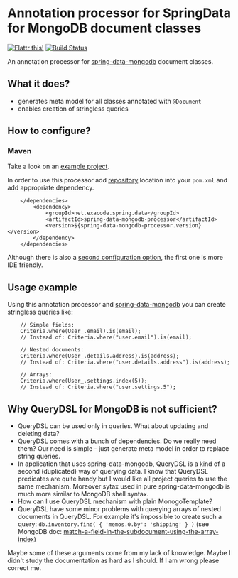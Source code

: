 Annotation processor for SpringData for MongoDB document classes
================================================================

[![Flattr this!](https://api.flattr.com/button/flattr-badge-large.png)](https://flattr.com/submit/auto?user_id=exacode&url=https://github.com/exacode/spring-data-mongodb-processor&tags=spring,spring-data,mongodb,java,code,github&category=software) 
[![Build Status](https://travis-ci.org/exacode/spring-data-mongodb-processor.png?branch=master)](https://travis-ci.org/exacode/spring-data-mongodb-processor)

An annotation processor for [spring-data-mongodb](http://www.springsource.org/spring-data/mongodb) document classes. 


What it does?
-------------

- generates meta model for all classes annotated with `@Document`
- enables creation of stringless queries


How to configure?
-----------------

### Maven

Take a look on an [example project](https://github.com/mendlik/spring-data-mongodb-processor/blob/master/spring-data-mongodb-processor-example/pom.xml#L61).

In order to use this processor add [repository](http://github.com/exacode/mvn-repo) location into your `pom.xml` 
and add appropriate dependency.

		</dependencies>
			<dependency>
				<groupId>net.exacode.spring.data</groupId>
				<artifactId>spring-data-mongodb-processor</artifactId>
				<version>${spring-data-mongodb-processor.version}</version>
			</dependency>
		</dependencies>


Although there is also a [second configuration option](https://github.com/mendlik/spring-data-mongodb-processor/blob/master/spring-data-mongodb-processor-example/pom2.xml#L89), the first one is more IDE friendly.


Usage example
-------------

Using this annotation processor and [spring-data-mongodb](http://www.springsource.org/spring-data/mongodb) you can create stringless queries like:

		// Simple fields:		
		Criteria.where(User_.email).is(email);
		// Instead of: Criteria.where("user.email").is(email);

		// Nested documents:	
		Criteria.where(User_.details.address).is(address);
		// Instead of: Criteria.where("user.details.address").is(address);

		// Arrays:	
		Criteria.where(User_.settings.index(5));
		// Instead of: Criteria.where("user.settings.5");


Why QueryDSL for MongoDB is not sufficient? 
-------------------------------------------
- QueryDSL can be used only in queries. What about updating and deleting data?
- QueryDSL comes with a bunch of dependencies. Do we really need them? Our need is simple - just generate meta model in order to replace string queries.
- In application that uses spring-data-mongodb, QueryDSL is a kind of a second (duplicated) way of querying data. I know that QueryDSL predicates are quite handy but I would like all project queries to use the same mechanism. Moreover sytax used in pure spring-data-mongodb is much more similar to MongoDB shell syntax.
- How can I use QueryDSL mechanism with plain MonogoTemplate?
- QueryDSL have some minor problems with querying arrays of nested documents in QueryDSL. For example it's impossible to create such a query: `db.inventory.find( { 'memos.0.by': 'shipping' } )` (see MongoDB doc: [match-a-field-in-the-subdocument-using-the-array-index](http://docs.mongodb.org/manual/tutorial/query-documents/#match-a-field-in-the-subdocument-using-the-array-index))

Maybe some of these arguments come from my lack of knowledge. Maybe I didn't study the documentation as hard as I should. If I am wrong please correct me.
